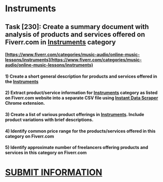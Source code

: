 # Instruments
## Task [230]: Create a summary document with analysis of products and services offered on Fiverr.com in [Instruments](https://www.fiverr.com/categories/music-audio/online-music-lessons/instruments) category
#### [https://www.fiverr.com/categories/music-audio/online-music-lessons/instruments](https://www.fiverr.com/categories/music-audio/online-music-lessons/instruments)
#### 1) Create a short general description for products and services offered in the [Instruments](https://www.fiverr.com/categories/music-audio/online-music-lessons/instruments)
#### 2) Extract product/service information for [Instruments](https://www.fiverr.com/categories/music-audio/online-music-lessons/instruments) category as listed on Fiverr.com website into a separate CSV file using [Instant Data Scraper](https://chrome.google.com/webstore/detail/instant-data-scraper/ofaokhiedipichpaobibbnahnkdoiiah) Chrome extension.
#### 3) Create a list of various product offerings in [Instruments](https://www.fiverr.com/categories/music-audio/online-music-lessons/instruments). Include product variations with brief descriptions.
#### 4) Identify common price range for the products/services offered in this category on Fiverr.com
#### 5) Identify approximate number of freelancers offering products and services in this category on Fiverr.com

# [SUBMIT INFORMATION](https://forms.office.com/r/8AEKjkLxKG)
